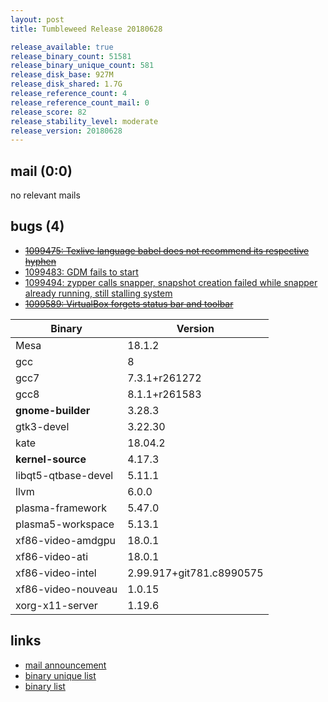 ```yaml
---
layout: post
title: Tumbleweed Release 20180628

release_available: true
release_binary_count: 51581
release_binary_unique_count: 581
release_disk_base: 927M
release_disk_shared: 1.7G
release_reference_count: 4
release_reference_count_mail: 0
release_score: 82
release_stability_level: moderate
release_version: 20180628
---
```


## mail (0:0)

no relevant mails

## bugs (4)

<!--more-->

- ~~[1099475: Texlive language babel does not recommend its respective hyphen](https://bugzilla.opensuse.org/show_bug.cgi?id=1099475)~~
- [1099483: GDM fails to start](https://bugzilla.opensuse.org/show_bug.cgi?id=1099483)
- [1099494: zypper calls snapper, snapshot creation failed while snapper already running, still stalling system](https://bugzilla.opensuse.org/show_bug.cgi?id=1099494)
- ~~[1099589: VirtualBox forgets status bar and toolbar](https://bugzilla.opensuse.org/show_bug.cgi?id=1099589)~~

Binary | Version
--- | ---
Mesa | 18.1.2
gcc | 8
gcc7 | 7.3.1+r261272
gcc8 | 8.1.1+r261583
**gnome-builder** | 3.28.3
gtk3-devel | 3.22.30
kate | 18.04.2
**kernel-source** | 4.17.3
libqt5-qtbase-devel | 5.11.1
llvm | 6.0.0
plasma-framework | 5.47.0
plasma5-workspace | 5.13.1
xf86-video-amdgpu | 18.0.1
xf86-video-ati | 18.0.1
xf86-video-intel | 2.99.917+git781.c8990575
xf86-video-nouveau | 1.0.15
xorg-x11-server | 1.19.6

## links

- [mail announcement](https://lists.opensuse.org/opensuse-factory/2018-06/msg00367.html)
- [binary unique list](http://download.tumbleweed.boombatower.com/20180628/rpm.unique.list)
- [binary list](http://download.tumbleweed.boombatower.com/20180628/rpm.list)
